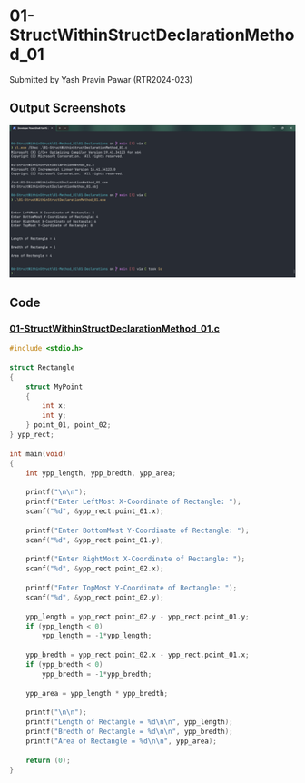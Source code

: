 # 01-StructWithinStructDeclarationMethod_01

Submitted by Yash Pravin Pawar (RTR2024-023)

## Output Screenshots
![output.png](./02-Screenshots/output.png)

## Code
### [01-StructWithinStructDeclarationMethod_01.c](./01-Code/01-StructWithinStructDeclarationMethod_01.c)
```c
#include <stdio.h>

struct Rectangle
{
    struct MyPoint
    {
        int x;
        int y;
    } point_01, point_02;
} ypp_rect;

int main(void)
{
    int ypp_length, ypp_bredth, ypp_area;

    printf("\n\n");
    printf("Enter LeftMost X-Coordinate of Rectangle: ");
    scanf("%d", &ypp_rect.point_01.x);

    printf("Enter BottomMost Y-Coordinate of Rectangle: ");
    scanf("%d", &ypp_rect.point_01.y);

    printf("Enter RightMost X-Coordinate of Rectangle: ");
    scanf("%d", &ypp_rect.point_02.x);

    printf("Enter TopMost Y-Coordinate of Rectangle: ");
    scanf("%d", &ypp_rect.point_02.y);

    ypp_length = ypp_rect.point_02.y - ypp_rect.point_01.y;
    if (ypp_length < 0)
        ypp_length = -1*ypp_length;

    ypp_bredth = ypp_rect.point_02.x - ypp_rect.point_01.x;
    if (ypp_bredth < 0)
        ypp_bredth = -1*ypp_bredth;

    ypp_area = ypp_length * ypp_bredth;

    printf("\n\n");
    printf("Length of Rectangle = %d\n\n", ypp_length);
    printf("Bredth of Rectangle = %d\n\n", ypp_bredth);
    printf("Area of Rectangle = %d\n\n", ypp_area);

    return (0);
}

```
